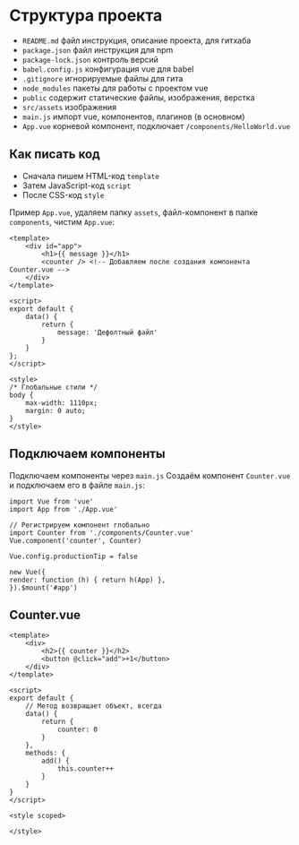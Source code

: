 # Структура проекта
- `README.md` файл инструкция, описание проекта, для гитхаба
- `package.json` файл инструкция для npm
- `package-lock.json` контроль версий
- `babel.config.js` конфигурация vue для babel
- `.gitignore` игнорируемые файлы для гита
- `node_modules` пакеты для работы с проектом vue
- `public` содержит статические файлы, изображения, верстка
- `src/assets` изображения
- `main.js` импорт vue, компонентов, плагинов (в основном)
- `App.vue` корневой компонент, подключает `/components/HelloWorld.vue`

## Как писать код
- Сначала пишем HTML-код `template`
- Затем JavaScript-код `script`
- После CSS-код `style`

Пример `App.vue`, удаляем папку `assets`, файл-компонент в папке `components`, чистим `App.vue`:

    <template>
        <div id="app">
            <h1>{{ message }}</h1>
            <counter /> <!-- Добавляем после создания компонента Counter.vue -->
        </div>
    </template>

    <script>
    export default {
        data() {
            return {
                message: 'Дефолтный файл'
            }
        }
    };
    </script>

    <style>
    /* Глобальные стили */
    body {
        max-width: 1110px;
        margin: 0 auto;
    }
    </style>

## Подключаем компоненты
Подключаем компоненты через `main.js` Создаём компонент `Counter.vue` и подключаем его в файле `main.js`:

    import Vue from 'vue'
    import App from './App.vue'

    // Регистрируем компонент глобально
    import Counter from './components/Counter.vue'
    Vue.component('counter', Counter)

    Vue.config.productionTip = false

    new Vue({
    render: function (h) { return h(App) },
    }).$mount('#app')

## Counter.vue

    <template>
        <div>
            <h2>{{ counter }}</h2>
            <button @click="add">+1</button>
        </div>
    </template>

    <script>
    export default {
        // Метод возвращает объект, всегда
        data() {
            return {
                counter: 0
            }
        },
        methods: {
            add() {
                this.counter++
            }
        }
    }
    </script>

    <style scoped>

    </style>